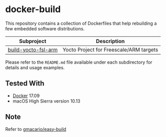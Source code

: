# docker-build
This repository contains a collection of Dockerfiles that help rebuilding a few embedded software distributions.

| Subproject | Description |
|-----|-----|
| [build-yocto-fsl-arm][1] | Yocto Project for Freescale/ARM targets |

Please refer to the `README.md` file available under each subdirectory for details and usage examples.

[1]: build-yocto-fsl-arm

## Tested With
* [Docker](https://www.docker.com) 17.09
* macOS High Sierra version 10.13

## Note
Refer to [gmacario/easy-build](https://github.com/gmacario/easy-build)

